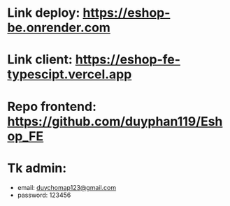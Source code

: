 # Link deploy: https://eshop-be.onrender.com

# Link client: https://eshop-fe-typescipt.vercel.app

# Repo frontend: https://github.com/duyphan119/Eshop_FE

# Tk admin: 
  + email: duychomap123@gmail.com
  + password: 123456
